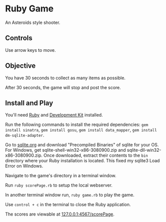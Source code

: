 # Ruby Game

An Asteroids style shooter.

## Controls

Use arrow keys to move.

## Objective

You have 30 seconds to collect as many items as possible.

After 30 seconds, the game will stop and post the score.

## Install and Play

You'll need <a href="http://rubyinstaller.org/downloads/" target="_blank">Ruby</a> and <a href="https://github.com/oneclick/rubyinstaller/wiki/Development-Kit" target="_blank">Development Kit</a> installed.

Run the following commands to install the required dependencies: `gem install sinatra`, `gem install gosu`, `gem install data_mapper`, `gem install dm-sqlite-adapter`.

Go to <a href="http://sqlite.org/download.html" target="_blank">sqlite.org</a> and download "Precompiled Binaries" of sqlite for your OS. For Windows, get sqlite-shell-win32-x86-3080900.zip and sqlite-dll-win32-x86-3080900.zip. Once downloaded, extract their contents to the `bin` directory where your Ruby installation is located. This fixed my sqlite3 Load Error on Windows.

Navigate to the game's directory in a terminal window.

Run `ruby scorePage.rb` to setup the local webserver.

In another terminal window run, `ruby game.rb` to play the game.

Use `control + c` in the terminal to close the Ruby application. 

The scores are viewable at <a href="http://127.0.0.1:4567/scorePage" target="_blank">127.0.0.1:4567/scorePage</a>.
